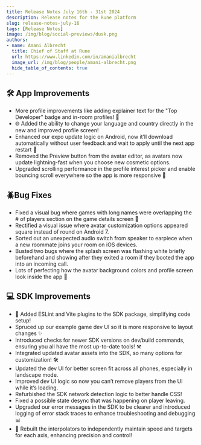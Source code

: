 ```yaml
---
title: Release Notes July 16th - 31st 2024
description: Release notes for the Rune platform 
slug: release-notes-july-16
tags: [Release Notes]
image: /img/blog/social-previews/dusk.png
authors:
- name: Amani Albrecht
  title: Chief of Staff at Rune  
  url: https://www.linkedin.com/in/amanialbrecht
  image_url: /img/blog/people/amani-albrecht.png
  hide_table_of_contents: true
---
```


<head>
  <title>Release Notes July 16th - 31st 2024</title>
  <meta property="og:title" content="Release Notes July 16th - 31st 2024"/>
</head>

## 🛠️ App Improvements

* More profile improvements like adding explainer text for the "Top Developer" badge and in-room profiles! 👀  
* 🌐 Added the ability to change your language and country directly in the new and improved profile screen!   
* Enhanced our expo update logic on Android, now it’ll download automatically without user feedback and wait to apply until the next app restart 🚀
* Removed the Preview button from the avatar editor, as avatars now update lightning-fast when you choose new cosmetic options. 
* Upgraded scrolling performance in the profile interest picker and enable bouncing scroll everywhere so the app is more responsive 📜

## 🪲Bug Fixes

* Fixed a visual bug where games with long names were overlapping the # of players section on the game details screen 👥
* Rectified a visual issue where avatar customization options appeared square instead of round on Android 7.  
* Sorted out an unexpected audio switch from speaker to earpiece when a new roommate joins your room on iOS devices.  
* Busted two bugs where the splash screen was flashing white briefly beforehand and showing after they exited a room if they booted the app into an incoming call.  
* Lots of perfecting how the avatar background colors and profile screen look inside the app 🎨  

## 💻 SDK Improvements
 
 * 🚀 Added ESLint and Vite plugins to the SDK package, simplifying code setup! 
 * Spruced up our example game dev UI so it is more responsive to layout changes ✨ 
 * Introduced checks for newer SDK versions on dev/build commands, ensuring you all have the most up-to-date tools! ⚒️
 * Integrated updated avatar assets into the SDK, so many options for customization! 🛠
 * Updated the dev UI for better screen fit across all phones, especially in landscape mode. 
 * Improved dev UI logic so now you can’t remove players from the UI while it’s loading. 
 * Refurbished the SDK network detection logic to better handle CSS! 
 * Fixed a possible state desync that was happening on player leaving. 
 * Upgraded our error messages in the SDK to be clearer and introduced logging of error stack traces to enhance troubleshooting and debugging 📊 
 * 🎯 Rebuilt the interpolators to independently maintain speed and targets for each axis, enhancing precision and control! 